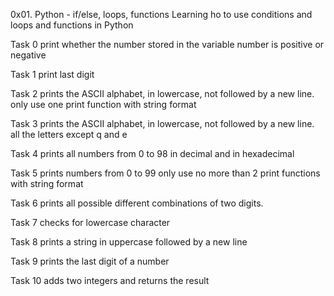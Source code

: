 0x01. Python - if/else, loops, functions
Learning ho to use conditions and loops and functions in Python

Task 0 print whether the number stored in the variable number is positive or negative

Task 1 print last digit

Task 2 prints the ASCII alphabet, in lowercase, not followed by a new line.
	only use one print function with string format

Task 3 prints the ASCII alphabet, in lowercase, not followed by a new line.
	 all the letters except q and e

Task 4 prints all numbers from 0 to 98 in decimal and in hexadecimal

Task 5  prints numbers from 0 to 99
	only use no more than 2 print functions with string format

Task 6 prints all possible different combinations of two digits.

Task 7 checks for lowercase character

Task 8 prints a string in uppercase followed by a new line

Task 9 prints the last digit of a number

Task 10 adds two integers and returns the result


